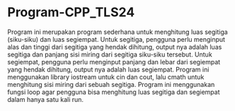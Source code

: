 # Program-CPP_TLS24
Program ini merupakan program sederhana untuk menghitung luas segitiga (siku-siku) dan luas segiempat. 
Untuk segitiga, pengguna perlu menginput alas dan tinggi dari segitiga yang hendak dihitung, output nya adalah luas segitiga dan panjang sisi miring dari segitiga siku-siku tersebut.
Untuk segiempat, pengguna perlu menginput panjang dan lebar dari segiempat yang hendak dihitung, output nya adalah luas segiempat.
Program ini menggunakan library iostream untuk cin dan cout, lalu cmath untuk menghitung sisi miring dari sebuah segitiga.
Program ini menggunakan fungsi loop agar pengguna bisa menghitung luas segitiga dan segiempat dalam hanya satu kali run.
